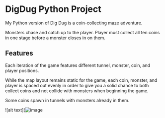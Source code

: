 # DigDug Python Project

My Python version of Dig Dug is a coin-collecting maze adventure. 

Monsters chase and catch up to the player. Player must collect all ten coins in one stage before a monster closes in on them. 

## Features

Each iteration of the game features different tunnel, monster, coin, and player positions.

While the map layout remains static for the game, each coin, monster, and player is spaced out evenly in order to give you a solid chance to both collect coins and not collide with monsters when beginning the game. 

Some coins spawn in tunnels with monsters already in them.

![alt text](![image](https://user-images.githubusercontent.com/76392789/216454738-44b43d49-1bbf-4016-8965-782a40c2953d.png)

